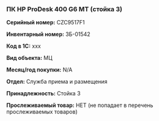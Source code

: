 ### ПК HP ProDesk 400 G6 MT (стойка 3) </br>

**Серийный номер:** CZC9517F1 </br>

**Инвентарный номер:** ЗБ-01542 </br>

**Код в 1С:** xxx </br> 

**Вид объекта:** МЦ

**Месяц/год покупки:** N/A </br>

**Отдел:** Служба приема и размещения </br>

**Принадлежность:** Стойка 3</br>

**Прослеживаемый товар:** НЕТ (не попадает в перечень прослеживаемых товаров)
